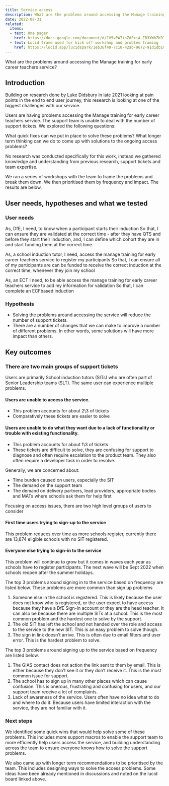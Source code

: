 ```yaml
---
title: Service access
description: What are the problems around accessing the Manage training for early career teachers service?
date: 2022-08-31
related:
  items:
  - text: One pager
    href: https://docs.google.com/document/d/1V5vPA7isZdPxiA-EB3YWhZK97E4hrkNTKdfVOzFOFPs/edit#
  - text: Lucid frame used for kick off workshop and problem framing
    href: https://lucid.app/lucidspark/1eb36f49-7c10-42ab-9672-91d1db10861a/edit?view_items=~bOzJQNwnwuH&invitationId=inv_25b8b58b-4756-42c3-8fca-2dddbb2ab0fe#
---
```


What are the problems around accessing the Manage training for early career teachers service?

## Introduction
Building on research done by Luke Didsbury in late 2021 looking at pain points in the end to end user journey, this research is looking at one of the biggest challenges with our service.

Users are having problems accessing the Manage training for early career teachers service. The support team is unable to deal with the number of support tickets. We explored the following questions:

What quick fixes can we put in place to solve these problems?
What longer term thinking can we do to come up with solutions to the ongoing access problems?

No research was conducted specifically for this work, instead we gathered knowledge and understanding from previous research, support tickets and team expertise.

We ran a series of workshops with the team to frame the problems and break them down. We then prioritised them by frequency and impact. The results are below.


## User needs, hypotheses and what we tested
### User needs
As, DfE,
I need, to know when a participant starts their induction
So that, I can ensure they are validated at the correct time - after they have QTS and before they start their induction, and, I can define which cohort they are in and start funding them at the correct time.

As, a school induction tutor,
I need, access the manage training for early career teachers service to register my participants
So that, I can ensure all of my participants are can be funded to receive the correct induction at the correct time, whenever they join my school

As, an ECT
I need, to be able access the manage training for early career teachers service to add my information for validation
So that, I can complete an ECFbased induction

### Hypothesis
- Solving the problems around accessing the service will reduce the number of support tickets.
- There are a number of changes that we can make to improve a number of different problems. In other words, some solutions will have more impact than others.

## Key outcomes
### There are two main groups of support tickets
Users are primarily School induction tutors (SITs) who are often part of Senior Leadership teams (SLT). The same user can experience multiple problems.

#### Users are unable to access the service.
- This problem accounts for about 2\3 of tickets
- Comparatively these tickets are easier to solve
#### Users are unable to do what they want due to a lack of functionality or trouble with existing functionality.
- This problem accounts for about 1\3 of tickets
- These tickets are difficult to solve, they are confusing for support to diagnose and often require escalation to the product team. They also often require a developer task in order to resolve.

Generally, we are concerned about:

- Time burden caused on users, especially the SIT
- The demand on the support team
- The demand on delivery partners, lead providers, appropriate bodies and MATs where schools ask them for help first

Focusing on access issues, there are two high level groups of users to consider
#### First time users trying to sign-up to the service
This problem reduces over time as more schools register, currently there are 13,874 eligible schools with no SIT registered.
#### Everyone else trying to sign-in to the service
This problem will continue to grow but it comes in waves each year as schools have to register participants. The next wave will be Sept 2022 when schools reopen after the summer holidays.

The top 3 problems around signing in to the service based on frequency are listed below. These problems are more common than sign up problems

1. Someone else in the school is registered. This is likely because the user does not know who is registered, or the user expect to have access because they have a DfE Sign-In account or they are the head teacher. It can also be because there are multiple SITs at a school. This is the most common problem and the hardest one to solve by the support.
2. The old SIT has left the school and not handed over the role and access to the service to the new SIT. This is an easy problem to solve though.
3. The sign in link doesn’t arrive. This is often due to email filters and user error. This is the hardest problem to solve.

The top 3 problems around signing up to the service based on frequency are listed below.

1. The GIAS contact does not action the link sent to them by email. This is either because they don’t see it or they don’t receive it. This is the most common issue for support.
2. The school has to sign up in many other places which can cause confusion. This is onerous, frustrating and confusing for users, and our support team receive a lot of complaints.
3. Lack of awareness of the service. Users often have no idea what to do and where to do it. Because users have limited interaction with the service, they are not familiar with it.


### Next steps
We identified some quick wins that would help solve some of these problems. This includes more support macros to enable the support team to more efficiently help users access the service, and building understanding across the team to ensure everyone knows how to solve the support problems.

We also came up with longer term recommendations to be prioritised by the team. This includes designing ways to solve the access problems. Some ideas have been already mentioned in discussions and noted on the lucid board linked above.

